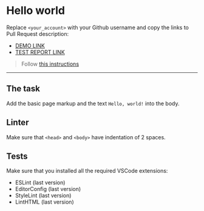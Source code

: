 # Hello world

Replace `<your_account>` with your Github username and copy the links to Pull Request description:
- [DEMO LINK](https://DmytroKrylov.github.io/layout_hello-world/)
- [TEST REPORT LINK](https://DmytroKrylov.github.io/layout_hello-world/report/html_report/)

> Follow [this instructions](https://mate-academy.github.io/layout_task-guideline/#how-to-solve-the-layout-tasks-on-github)
___

## The task

Add the basic page markup and the text `Hello, world!` into the body.

## Linter

Make sure that `<head>` and `<body>` have indentation of 2 spaces.

## Tests

Make sure that you installed all the required VSCode extensions:

- ESLint (last version)
- EditorConfig (last version)
- StyleLint (last version)
- LintHTML (last version)
